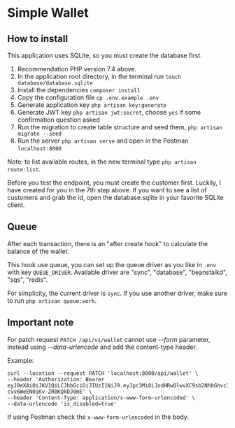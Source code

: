 # Simple Wallet

## How to install

This application uses SQLite, so you must create the database first.

1. Recommendation PHP version 7.4 above.
2. In the application root directory, in the terminal run `touch database/database.sqlite`
3. Install the dependencies `composer install`
4. Copy the configuration file `cp .env.example .env`
5. Generate application key `php artisan key:generate`
6. Generate JWT key `php artisan jwt:secret`, choose `yes` if some confirmation question asked
7. Run the migration to create table structure and seed them, `php artisan migrate --seed`
8. Run the server `php artisan serve` and open in the Postman `localhost:8000`

Note: to list available routes, in the new terminal type `php artisan route:list`.

Before you test the endpoint, you must create the customer first. 
Luckily, I have created for you in the 7th step above. 
If you want to see a list of customers and grab the id, 
open the database.sqlite in your favorite SQLite client.

## Queue

After each transaction, there is an "after create hook" to 
calculate the balance of the wallet.

This hook use queue, you can set up the queue driver as you like in `.env`
with key `QUEUE_DRIVER`. 
Available driver are "sync", "database", "beanstalkd", "sqs", "redis".

For simplicity, the current driver is `sync`. 
If you use another driver, make sure to run `php artisan queue:work`.

## Important note

For patch request `PATCH /api/v1/wallet` cannot use *--form* parameter, 
instead using *--data-urlencode* and add the content-type header.

Example:

```
curl --location --request PATCH 'localhost:8000/api/wallet' \
--header 'Authorization: Bearer eyJ0eXAiOiJKV1QiLCJhbGciOiJIUzI1NiJ9.eyJpc3MiOiJodHRwOlwvXC9sb2NhbGhvc3Q6ODAwMFwvYXBpXC9pbml0IiwiaWF0IjoxNjM0NjE2NjQ0LCJleHAiOjE2MzQ2MjAyNDQsIm5iZiI6MTYzNDYxNjY0NCwianRpIjoiSkQyT3VrS3dJcjRlZmo3MCIsInN1YiI6ImI1OWM4ZWM0LWY5YjUtNGY1YS1iZjc3LTNkNzRkMDNiM2I5OSIsInBydiI6IjIzYmQ1Yzg5NDlmNjAwYWRiMzllNzAxYzQwMDg3MmRiN2E1OTc2ZjcifQ.Qr4EeFhrSk3tfmJ9Nr-cvv6WeEN0iKv-ZR0KQkDJ0mE' \
--header 'Content-Type: application/x-www-form-urlencoded' \
--data-urlencode 'is_disabled=true'
```

If using Postman check the `x-www-form-urlencoded` in the body.